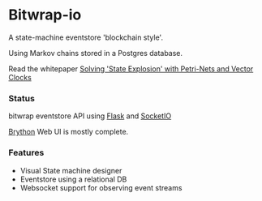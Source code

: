 # Bitwrap-io

A state-machine eventstore 'blockchain style'.

Using Markov chains stored in a Postgres database.

Read the whitepaper [Solving 'State Explosion' with Petri-Nets and Vector Clocks](https://github.com/bitwrap/bitwrap-io/blob/master/whitepaper.md)

### Status

bitwrap eventstore API using [Flask](http://flask.pocoo.org/) and [SocketIO](https://socket.io/)

[Brython](https://www.brython.info/static_doc/en/intro.html) Web UI is mostly complete.


### Features

* Visual State machine designer
* Eventstore using a relational DB
* Websocket support for observing event streams

